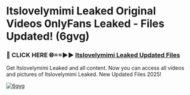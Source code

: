 # Itslovelymimi Leaked Original Videos 0nlyFans Leaked - Files Updated! (6gvg)

<h3>🔴 CLICK HERE 🌐==►► <a href="https://tinyurl.com/ehrbuxhb" rel="nofollow">Itslovelymimi Leaked Updated Files</a></h3>

Get Itslovelymimi Leaked and all content. Now you can access all videos and pictures of Itslovelymimi Leaked. New Updated Files 2025!

[![6gvg](https://i.imgur.com/lVYEuWS.gif)](https://tinyurl.com/ehrbuxhb)
